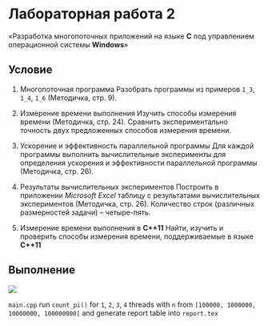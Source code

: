 # Лабораторная работа 2
«Разработка многопоточных приложений на языке **С** под управлением операционной системы **Windows**»

## Условие

1. Многопоточная программа
Разобрать программы из примеров `1_3`, `1_4`, `1_6` (Методичка, стр. 9).

2. Измерение времени выполнения
Изучить способы измерения времени (Методичка, стр. 24).
Сравнить экспериментально точность двух предложенных способов измерения времени.

3. Ускорение и эффективность параллельной программы
Для каждой программы выполнить вычислительные эксперименты для определения ускорения и эффективности параллельной программы (Методичка, стр. 26).

4. Результаты вычислительных экспериментов
Построить в приложении *Microsoft Excel* таблицу с результатами вычислительных экспериментов (Методичка, стр. 26).
Количество строк (различных размерностей задачи) – четыре-пять.

5. Измерение времени выполнения в **С++11**
Найти, изучить и проверить способы измерения времени, поддерживаемые в языке **С++11**

## Выполнение

![](http://res.cloudinary.com/dzsjwgjii/image/upload/v1489835183/ps2.png)

`main.cpp` run `count_pi()` for `1`, `2`, `3`, `4` threads with `n` from `[100000, 1000000, 10000000, 100000000]` and generate report table into `report.tex`
